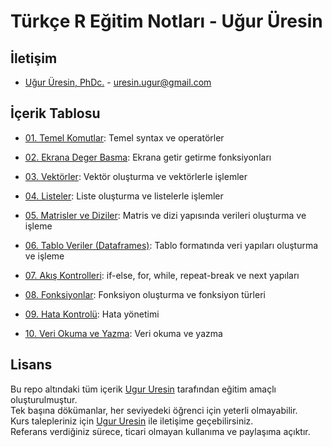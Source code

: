 # Türkçe R Eğitim Notları - Uğur Üresin

## İletişim
* [Uğur Üresin, PhDc.](https://github.com/ugururesin) - [uresin.ugur@gmail.com](mailto:uresin.ugur@gmail.com)

## İçerik Tablosu

* [01. Temel Komutlar](https://github.com/ugururesin/Turkce-R-Egitimi/blob/main/01_R_Temel_Komutlar.R): Temel syntax ve operatörler  

* [02. Ekrana Deger Basma](https://github.com/ugururesin/Turkce-R-Egitimi/blob/main/01_R_Temel_Komutlar.R): Ekrana getir getirme fonksiyonları

* [03. Vektörler](https://github.com/ugururesin/Turkce-R-Egitimi/blob/main/02_R_Vektorler.R): Vektör oluşturma ve vektörlerle işlemler  

* [04. Listeler](https://github.com/ugururesin/Turkce-R-Egitimi/blob/main/03_R_Listeler.R): Liste oluşturma ve listelerle işlemler  

* [05. Matrisler ve Diziler](https://github.com/ugururesin/Turkce-R-Egitimi/blob/main/04_R_Matrisler_ve_Diziler.R): Matris ve dizi yapısında verileri oluşturma ve işleme  

* [06. Tablo Veriler (Dataframes)](https://github.com/ugururesin/Turkce-R-Egitimi/blob/main/05_R_Tablo_Veriler.R): Tablo formatında veri yapıları oluşturma ve işleme  
* [07. Akış Kontrolleri](https://github.com/ugururesin/Turkce-R-Egitimi/blob/main/06_R_Kontrol_Ifadeleri.R): if-else, for, while, repeat-break ve next yapıları  

* [08. Fonksiyonlar](https://github.com/ugururesin/Turkce-R-Egitimi/blob/main/07_R_Fonksiyonlar.R): Fonksiyon oluşturma ve fonksiyon türleri

* [09. Hata Kontrolü](https://github.com/ugururesin/Turkce-R-Egitimi/blob/main/08_R_Hata_Kontrolu.R): Hata yönetimi

* [10. Veri Okuma ve Yazma](https://github.com/ugururesin/Turkce-R-Egitimi/blob/main/09_R_Veri_Okuma_ve_Yazma.R): Veri okuma ve yazma


## Lisans
Bu repo altındaki tüm içerik [Ugur Uresin](mailto:uresin.ugur@gmail.com) tarafından eğitim amaçlı oluşturulmuştur.  
Tek başına dökümanlar, her seviyedeki öğrenci için yeterli olmayabilir.  
Kurs talepleriniz için [Ugur Uresin](mailto:uresin.ugur@gmail.com) ile iletişime geçebilirsiniz.  
Referans verdiğiniz sürece, ticari olmayan kullanıma ve paylaşıma açıktır.  